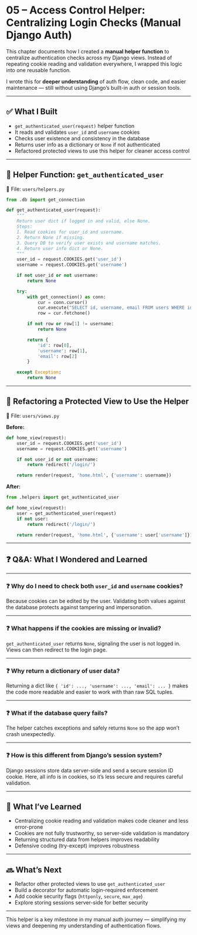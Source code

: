 
# 05 – Access Control Helper: Centralizing Login Checks (Manual Django Auth)

This chapter documents how I created a **manual helper function** to centralize authentication checks across my Django views. Instead of repeating cookie reading and validation everywhere, I wrapped this logic into one reusable function.

I wrote this for **deeper understanding** of auth flow, clean code, and easier maintenance — still without using Django’s built-in auth or session tools.

---

## ✅ What I Built

- `get_authenticated_user(request)` helper function
- It reads and validates `user_id` and `username` cookies
- Checks user existence and consistency in the database
- Returns user info as a dictionary or `None` if not authenticated
- Refactored protected views to use this helper for cleaner access control

---

## 🔧 Helper Function: `get_authenticated_user`

📄 File: `users/helpers.py`

```python
from .db import get_connection

def get_authenticated_user(request):
    """
    Return user dict if logged in and valid, else None.
    Steps:
    1. Read cookies for user_id and username.
    2. Return None if missing.
    3. Query DB to verify user exists and username matches.
    4. Return user info dict or None.
    """
    user_id = request.COOKIES.get('user_id')
    username = request.COOKIES.get('username')

    if not user_id or not username:
        return None

    try:
        with get_connection() as conn:
            cur = conn.cursor()
            cur.execute("SELECT id, username, email FROM users WHERE id = ?", (user_id,))
            row = cur.fetchone()

        if not row or row[1] != username:
            return None

        return {
            'id': row[0],
            'username': row[1],
            'email': row[2]
        }

    except Exception:
        return None
````

---

## 🔄 Refactoring a Protected View to Use the Helper

📄 File: `users/views.py`

**Before:**

```python
def home_view(request):
    user_id = request.COOKIES.get('user_id')
    username = request.COOKIES.get('username')

    if not user_id or not username:
        return redirect('/login/')

    return render(request, 'home.html', {'username': username})
```

**After:**

```python
from .helpers import get_authenticated_user

def home_view(request):
    user = get_authenticated_user(request)
    if not user:
        return redirect('/login/')

    return render(request, 'home.html', {'username': user['username']})
```

---

## ❓ Q\&A: What I Wondered and Learned

---

### ❓ Why do I need to check both `user_id` and `username` cookies?

Because cookies can be edited by the user. Validating both values against the database protects against tampering and impersonation.

---

### ❓ What happens if the cookies are missing or invalid?

`get_authenticated_user` returns `None`, signaling the user is not logged in. Views can then redirect to the login page.

---

### ❓ Why return a dictionary of user data?

Returning a dict like `{ 'id': ..., 'username': ..., 'email': ... }` makes the code more readable and easier to work with than raw SQL tuples.

---

### ❓ What if the database query fails?

The helper catches exceptions and safely returns `None` so the app won’t crash unexpectedly.

---

### ❓ How is this different from Django’s session system?

Django sessions store data server-side and send a secure session ID cookie. Here, all info is in cookies, so it’s less secure and requires careful validation.

---

## 🧠 What I’ve Learned

* Centralizing cookie reading and validation makes code cleaner and less error-prone
* Cookies are not fully trustworthy, so server-side validation is mandatory
* Returning structured data from helpers improves readability
* Defensive coding (try-except) improves robustness

---

## 🔜 What’s Next

* Refactor other protected views to use `get_authenticated_user`
* Build a decorator for automatic login-required enforcement
* Add cookie security flags (`httponly`, `secure`, `max_age`)
* Explore storing sessions server-side for better security

---

This helper is a key milestone in my manual auth journey — simplifying my views and deepening my understanding of authentication flows.

